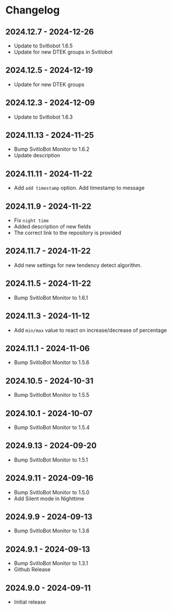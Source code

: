 # Changelog

## 2024.12.7 - 2024-12-26

- Update to Svitlobot 1.6.5
- Update for new DTEK groups in Svitlobot

## 2024.12.5 - 2024-12-19

- Update for new DTEK groups

## 2024.12.3 - 2024-12-09

- Update to Svitlobot 1.6.3

## 2024.11.13 - 2024-11-25

- Bump SvitloBot Monitor to 1.6.2
- Update description

## 2024.11.11 - 2024-11-22

- Add `add timestamp` option. Add timestamp to message

## 2024.11.9 - 2024-11-22

- Fix `night time`
- Added description of new fields
- The correct link to the repository is provided

## 2024.11.7 - 2024-11-22

- Add new settings for new tendency detect algorithm.

## 2024.11.5 - 2024-11-22

- Bump SvitloBot Monitor to 1.6.1

## 2024.11.3 - 2024-11-12

- Add `min/max` value to react on increase/decrease of percentage

## 2024.11.1 - 2024-11-06

- Bump SvitloBot Monitor to 1.5.6

## 2024.10.5 - 2024-10-31

- Bump SvitloBot Monitor to 1.5.5

## 2024.10.1 - 2024-10-07

- Bump SvitloBot Monitor to 1.5.4

## 2024.9.13 - 2024-09-20

- Bump SvitloBot Monitor to 1.5.1

## 2024.9.11 - 2024-09-16

- Bump SvitloBot Monitor to 1.5.0
- Add Silent mode in Nighttime

## 2024.9.9 - 2024-09-13

- Bump SvitloBot Monitor to 1.3.6

## 2024.9.1 - 2024-09-13

- Bump SvitloBot Monitor to 1.3.1
- Github Release

## 2024.9.0 - 2024-09-11

- Initial release
